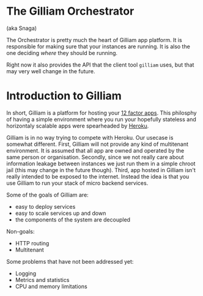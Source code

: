 # The Gilliam Orchestrator

(aka Snaga)

The Orchestrator is pretty much the heart of Gilliam app platform.  It
is responsible for making sure that your instances are running.  It is
also the one deciding *where* they should be running.

Right now it also provides the API that the client tool `gilliam`
uses, but that may very well change in the future.

# Introduction to Gilliam

In short, Gilliam is a platform for hosting your [12 factor
apps](http://12factor.net/).  This philosphy of having a simple
environment where you run your hopefully stateless and horizontaly
scalable apps were spearheaded by [Heroku](http://heroku.com).

Gilliam is in no way trying to compete with Heroku.  Our usecase is
somewhat different. First, Gilliam will not provide any kind of
multitenant environment. It is assumed that all app are owned and
operated by the same person or organisation.  Secondly, since we not
really care about information leakage between instances we just run
them in a simple chroot jail (this may change in the future though).
Third, app hosted in Gilliam isn't really intended to be exposed to
the internet.  Instead the idea is that you use Gilliam to run your
stack of micro backend services.

Some of the goals of Gilliam are:
* easy to deploy services
* easy to scale services up and down
* the components of the system are decoupled

Non-goals:
* HTTP routing
* Multitenant

Some problems that have not been addressed yet:
* Logging
* Metrics and statistics
* CPU and memory limitations
